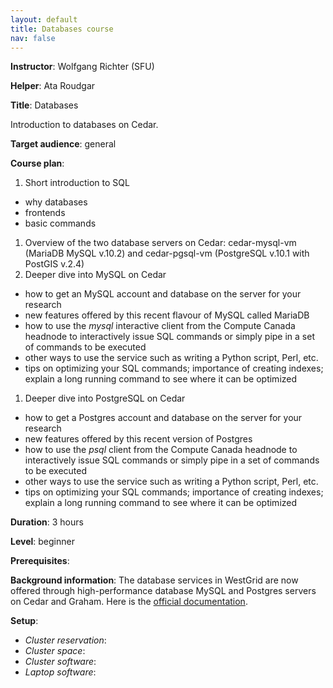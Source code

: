 ```yaml
---
layout: default
title: Databases course
nav: false
---
```


**Instructor**: Wolfgang Richter (SFU)

**Helper**: Ata Roudgar

**Title**: Databases

Introduction to databases on Cedar.

**Target audience**: general

**Course plan**:

1. Short introduction to SQL
  - why databases
  - frontends
  - basic commands
1. Overview of the two database servers on Cedar: cedar-mysql-vm (MariaDB MySQL v.10.2) and
   cedar-pgsql-vm (PostgreSQL v.10.1 with PostGIS v.2.4)
1. Deeper dive into MySQL on Cedar
  - how to get an MySQL account and database on the server for your research
  - new features offered by this recent flavour of MySQL called MariaDB
  - how to use the _mysql_ interactive client from the Compute Canada headnode to interactively issue SQL
    commands or simply pipe in a set of commands to be executed
  - other ways to use the service such as writing a Python script, Perl, etc.
  - tips on optimizing your SQL commands; importance of creating indexes; explain a long running command
    to see where it can be optimized
1. Deeper dive into PostgreSQL on Cedar
  - how to get a Postgres account and database on the server for your research
  - new features offered by this recent version of Postgres
  - how to use the _psql_ client from the Compute Canada headnode to interactively issue SQL commands or
    simply pipe in a set of commands to be executed
  - other ways to use the service such as writing a Python script, Perl, etc.
  - tips on optimizing your SQL commands; importance of creating indexes; explain a long running command
    to see where it can be optimized

**Duration**: 3 hours

**Level**: beginner

**Prerequisites**:

**Background information**: The database services in WestGrid are now offered through high-performance
database MySQL and Postgres servers on Cedar and Graham. Here is the
[official documentation](https://docs.computecanada.ca/wiki/Database_servers).

**Setup**:
- *Cluster reservation*:
- *Cluster space*:
- *Cluster software*:
- *Laptop software*:
